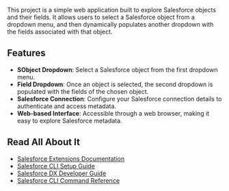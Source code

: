 This project is a simple web application built to explore Salesforce objects and their fields. It allows users to select a Salesforce object from a dropdown menu, and then dynamically populates another dropdown with the fields associated with that object.

## Features

- **SObject Dropdown**: Select a Salesforce object from the first dropdown menu.
- **Field Dropdown**: Once an object is selected, the second dropdown is populated with the fields of the chosen object.
- **Salesforce Connection**: Configure your Salesforce connection details to authenticate and access metadata.
- **Web-based Interface**: Accessible through a web browser, making it easy to explore Salesforce metadata.




## Read All About It

- [Salesforce Extensions Documentation](https://developer.salesforce.com/tools/vscode/)
- [Salesforce CLI Setup Guide](https://developer.salesforce.com/docs/atlas.en-us.sfdx_setup.meta/sfdx_setup/sfdx_setup_intro.htm)
- [Salesforce DX Developer Guide](https://developer.salesforce.com/docs/atlas.en-us.sfdx_dev.meta/sfdx_dev/sfdx_dev_intro.htm)
- [Salesforce CLI Command Reference](https://developer.salesforce.com/docs/atlas.en-us.sfdx_cli_reference.meta/sfdx_cli_reference/cli_reference.htm)
